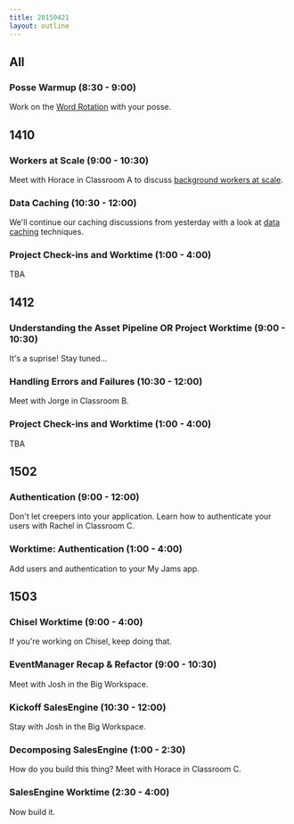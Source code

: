 ```yaml
---
title: 20150421
layout: outline
---
```


## All

### Posse Warmup (8:30 - 9:00)

Work on the [Word Rotation](https://github.com/turingschool/thinking_in_algorithms/blob/master/challenges/word_rotation.markdown) with your posse. 

## 1410

### Workers at Scale (9:00 - 10:30)

Meet with Horace in Classroom A to discuss [background workers at scale](https://github.com/turingschool/lesson_plans/blob/master/ruby_04-apis_and_scalability/workers_at_scale.markdown). 

### Data Caching (10:30 - 12:00)

We'll continue our caching discussions from yesterday with a look at [data caching](http://tutorials.jumpstartlab.com/topics/performance/caching_data.html) techniques. 

### Project Check-ins and Worktime (1:00 - 4:00)

TBA

## 1412

### Understanding the Asset Pipeline OR Project Worktime (9:00 - 10:30)

It's a suprise! Stay tuned...

### Handling Errors and Failures (10:30 - 12:00)

Meet with Jorge in Classroom B.

### Project Check-ins and Worktime (1:00 - 4:00)

TBA

## 1502

### Authentication (9:00 - 12:00)

Don't let creepers into your application. Learn how to authenticate your users with Rachel in Classroom C. 

### Worktime: Authentication (1:00 - 4:00)

Add users and authentication to your My Jams app. 

## 1503

### Chisel Worktime (9:00 - 4:00)

If you're working on Chisel, keep doing that. 

### EventManager Recap & Refactor (9:00 - 10:30)

Meet with Josh in the Big Workspace. 

### Kickoff SalesEngine (10:30 - 12:00)

Stay with Josh in the Big Workspace.

### Decomposing SalesEngine (1:00 - 2:30)

How do you build this thing? Meet with Horace in Classroom C.

### SalesEngine Worktime (2:30 - 4:00)

Now build it. 
